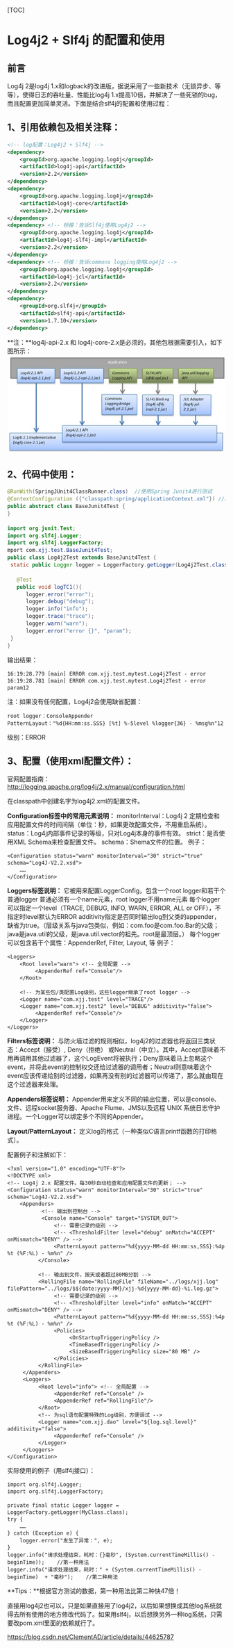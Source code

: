 [TOC]



# Log4j2 + Slf4j 的配置和使用

## 前言

Log4j 2是log4j 1.x和logback的改进版，据说采用了一些新技术（无锁异步、等等），使得日志的吞吐量、性能比log4j 1.x提高10倍，并解决了一些死锁的bug，而且配置更加简单灵活。下面是结合slf4j的配置和使用过程：

## 1、引用依赖包及相关注释： 

```xml
<!-- log配置：Log4j2 + Slf4j -->
<dependency>
    <groupId>org.apache.logging.log4j</groupId>
    <artifactId>log4j-api</artifactId>
    <version>2.2</version>
</dependency>
<dependency>
    <groupId>org.apache.logging.log4j</groupId>
    <artifactId>log4j-core</artifactId>
    <version>2.2</version>
</dependency>
<dependency> <!-- 桥接：告诉Slf4j使用Log4j2 -->
    <groupId>org.apache.logging.log4j</groupId>
    <artifactId>log4j-slf4j-impl</artifactId>
    <version>2.2</version>
</dependency>
<dependency> <!-- 桥接：告诉commons logging使用Log4j2 -->
    <groupId>org.apache.logging.log4j</groupId>
    <artifactId>log4j-jcl</artifactId>
    <version>2.2</version>
</dependency>
<dependency>
    <groupId>org.slf4j</groupId>
    <artifactId>slf4j-api</artifactId>
    <version>1.7.10</version>
</dependency> 
```

**注：**log4j-api-2.x 和 log4j-core-2.x是必须的，其他包根据需要引入，如下图所示： 
![这里写图片描述](image-201806212146/20150325191622288.png)

## **2、代码中使用：**

```java
@RunWith(SpringJUnit4ClassRunner.class)  //使用Spring Junit4进行测试  
@ContextConfiguration ({"classpath:spring/applicationContext.xml"}) //加载配置文件
public abstract class BaseJunit4Test {
}

import org.junit.Test;
import org.slf4j.Logger;
import org.slf4j.LoggerFactory;
mport com.xjj.test.BaseJunit4Test; 
public class Log4j2Test extends BaseJunit4Test {
 static public Logger logger = LoggerFactory.getLogger(Log4j2Test.class); 

   @Test
   public void logTC1(){
      logger.error("error");
      logger.debug("debug");
      logger.info("info");
      logger.trace("trace");
      logger.warn("warn");
      logger.error("error {}", "param");
 }
} 
```

输出结果：

```
16:19:28.779 [main] ERROR com.xjj.test.mytest.Log4j2Test - error
16:19:28.781 [main] ERROR com.xjj.test.mytest.Log4j2Test - error param12
```

注：如果没有任何配置，Log4j2会使用缺省配置：

```
root logger：ConsoleAppender
PatternLayout："%d{HH:mm:ss.SSS} [%t] %-5level %logger{36} - %msg%n"12
```

级别：ERROR

## **3、配置（使用xml配置文件）：** 

官网配置指南：<http://logging.apache.org/log4j/2.x/manual/configuration.html>

在classpath中创建名字为log4j2.xml的配置文件。

**Configuration标签中的常用元素说明：** 
monitorInterval：Log4j 2 定期检查和应用配置文件的时间间隔（单位：秒，如果更改配置文件，不用重启系统）。 
status：Log4j内部事件记录的等级，只对Log4j本身的事件有效。 
strict：是否使用XML Schema来检查配置文件。 
schema：Shema文件的位置。 
例子：

```
<Configuration status="warn" monitorInterval="30" strict="true" schema="Log4J-V2.2.xsd">
    ……
</Configuration> 
```

**Loggers标签说明：** 
它被用来配置LoggerConfig，包含一个root logger和若干个普通logger 
普通必须有一个name元素，root logger不用name元素 
每个logger可以指定一个level（TRACE, DEBUG, INFO, WARN, ERROR, ALL or OFF），不指定时level默认为ERROR 
additivity指定是否同时输出log到父类的appender，缺省为true。（层级关系与java包类似，例如：com.foo是com.foo.Bar的父级；java是java.util的父级，是java.util.vector的祖先。root是最顶层。） 
每个logger可以包含若干个属性：AppenderRef, Filter, Layout, 等 
例子：

```
<Loggers>
    <Root level="warn"> <!-- 全局配置 -->
         <AppenderRef ref="Console"/>
    </Root>

    <!-- 为某些包/类配置Log级别，这些logger继承了root logger -->
    <Logger name="com.xjj.test" level="TRACE"/>
    <Logger name="com.xjj.test2" level="DEBUG" additivity="false">
         <AppenderRef ref="Console"/>
    </Logger>
</Loggers> 
```

**Filters标签说明：** 
与防火墙过滤的规则相似，log4j2的过滤器也将返回三类状态：Accept（接受）, Deny（拒绝） 或Neutral（中立）。其中，Accept意味着不用再调用其他过滤器了，这个LogEvent将被执行；Deny意味着马上忽略这个event，并将此event的控制权交还给过滤器的调用者；Neutral则意味着这个event应该传递给别的过滤器，如果再没有别的过滤器可以传递了，那么就由现在这个过滤器来处理。

**Appenders标签说明：** 
Appender用来定义不同的输出位置，可以是console、文件、远程socket服务器、Apache Flume、JMS以及远程 UNIX 系统日志守护进程。一个Logger可以绑定多个不同的Appender。

**Layout/PatternLayout：** 
定义log的格式（一种类似C语言printf函数的打印格式）。

配置例子和注解如下：

```
<?xml version="1.0" encoding="UTF-8"?>
<!DOCTYPE xml>
<!-- Log4j 2.x 配置文件。每30秒自动检查和应用配置文件的更新； -->
<Configuration status="warn" monitorInterval="30" strict="true" schema="Log4J-V2.2.xsd">
    <Appenders>
           <!-- 输出到控制台 -->
           <Console name="Console" target="SYSTEM_OUT">
               <!-- 需要记录的级别 -->
               <!-- <ThresholdFilter level="debug" onMatch="ACCEPT" onMismatch="DENY" /> -->
               <PatternLayout pattern="%d{yyyy-MM-dd HH:mm:ss,SSS}:%4p %t (%F:%L) - %m%n" />
          </Console>

          <!-- 输出到文件，按天或者超过80MB分割 -->
          <RollingFile name="RollingFile" fileName="../logs/xjj.log"    filePattern="../logs/$${date:yyyy-MM}/xjj-%d{yyyy-MM-dd}-%i.log.gz">
               <!-- 需要记录的级别 -->
               <!-- <ThresholdFilter level="info" onMatch="ACCEPT" onMismatch="DENY" /> -->
               <PatternLayout pattern="%d{yyyy-MM-dd HH:mm:ss,SSS}:%4p %t (%F:%L) - %m%n" />
               <Policies>
                    <OnStartupTriggeringPolicy />
                    <TimeBasedTriggeringPolicy />
                    <SizeBasedTriggeringPolicy size="80 MB" />
               </Policies>
          </RollingFile>
     </Appenders>
     <Loggers>
          <Root level="info"> <!-- 全局配置 -->
               <AppenderRef ref="Console" />
               <AppenderRef ref="RollingFile"/>
          </Root>
          <!-- 为sql语句配置特殊的Log级别，方便调试 -->
          <Logger name="com.xjj.dao" level="${log.sql.level}" additivity="false">
               <AppenderRef ref="Console" />
          </Logger>
     </Loggers>
</Configuration> 
```

实际使用的例子（用slf4j接口）：

```
import org.slf4j.Logger;
import org.slf4j.LoggerFactory;

private final static Logger logger = LoggerFactory.getLogger(MyClass.class);
try {
    ……
} catch (Exception e) {
    logger.error("发生了异常：", e);
}
logger.info("请求处理结束，耗时：{}毫秒", (System.currentTimeMillis() - beginTime));    //第一种用法
logger.info("请求处理结束，耗时：" + (System.currentTimeMillis() - beginTime)  + "毫秒");    //第二种用法 
```

**Tips：**根据官方测试的数据，第一种用法比第二种快47倍！



直接用log4j2也可以，只是如果直接用了log4j2，以后如果想换成其他log系统就得去所有使用的地方修改代码了。如果用slf4j，以后想换另外一种log系统，只需要改pom.xml里面的依赖就行了。



https://blog.csdn.net/ClementAD/article/details/44625787